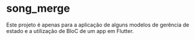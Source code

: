 # song_merge

Este projeto é apenas para a aplicação de alguns modelos de gerência de estado e a utilização de BloC de um app em Flutter.
